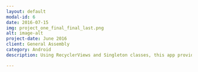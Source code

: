 ```yaml
---
layout: default
modal-id: 6
date: 2016-07-15
img: project_one_final_final_last.png
alt: image-alt
project-date: June 2016
client: General Assembly
category: Android 
description: Using RecyclerViews and Singleton classes, this app provides an intuitive and seamless way for users to trak items, tasks and challenges. Each activity displays the data in a custom RecyclerView. Data can be added, editted or deleted from the Singleton class. This was my first project in General Assembly's Android Development Immersive Bootcamp.

---
```

